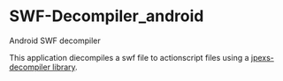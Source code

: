 # SWF-Decompiler_android
Android SWF decompiler

This application diecompiles a swf file to actionscript files using a [jpexs-decompiler library](https://github.com/jindrapetrik/jpexs-decompiler).